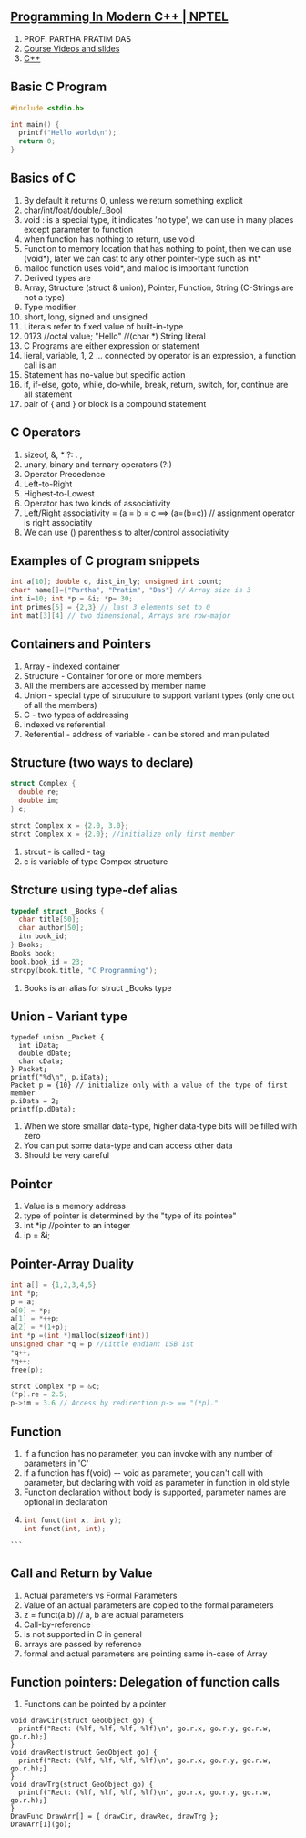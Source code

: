 ## [Programming In Modern C++ | NPTEL](https://onlinecourses.nptel.ac.in/noc24_cs44/preview)
1. PROF. PARTHA PRATIM DAS
2. [Course Videos and slides](http://www.nitttrc.edu.in/nptel/courses/video/106105234/106105234.html)
3. [C++](https://www.youtube.com/watch?v=mMswJnSDepc)

## Basic C Program

```c
#include <stdio.h>

int main() {
  printf("Hello world\n");
  return 0;
}
```

## Basics of C
1. By default it returns 0, unless we return something explicit
2. char/int/foat/double/_Bool
3. void : is a special type, it indicates 'no type', we can use in many places except parameter to function
  1. when function has nothing to return, use void
  2. Function to memory location that has nothing to point, then we can use (void*), later we can cast to any other pointer-type such as int*
  3. malloc function uses void*, and malloc is important function
4. Derived types are
  1. Array, Structure (struct & union), Pointer, Function, String (C-Strings are not a type)
5. Type modifier
  1. short, long, signed and unsigned
6. Literals refer to fixed value of built-in-type
  1. 0173 //octal value; "Hello" //(char *) String literal
7. C Programs are either expression or statement
  1. lieral, variable, 1, 2 ... connected by operator is an expression, a function call is an
8. Statement has no-value but specific action
  1. if, if-else, goto, while, do-while, break, return, switch, for, continue are all statement
  2. pair of { and } or block is a compound statement
    

## C Operators
1. sizeof, &, * ?: . ,
2. unary, binary and ternary operators (?:)
3. Operator Precedence
  1. Left-to-Right
  2. Highest-to-Lowest
3. Operator has two kinds of associativity
4. Left/Right associativity =  (a = b = c ==> (a=(b=c)) // assignment operator is right associatity
5. We can use () parenthesis to alter/control associativity 

  
## Examples of C program snippets
```c
int a[10]; double d, dist_in_ly; unsigned int count;
char* name[]={"Partha", "Pratim", "Das"} // Array size is 3
int i=10; int *p = &i; *p= 30;
int primes[5] = {2,3} // last 3 elements set to 0
int mat[3][4] // two dimensional, Arrays are row-major
```

## Containers and Pointers
1. Array - indexed container
2. Structure - Container for one or more members
  1. All the members are accessed by member name
  2. Union - special type of strucuture to support variant types (only one out of all the members)
3. C - two types of addressing
  1. indexed vs referential
  2. Referential - address of variable - can be stored and manipulated

## Structure (two ways to declare)

```c
struct Complex {
  double re;
  double im;
} c;

strct Complex x = {2.0, 3.0};
strct Complex x = {2.0}; //initialize only first member
```
1. strcut - is called - tag
2. c is variable of type Compex structure

## Strcture using type-def alias
```c
typedef struct _Books {
  char title[50];
  char author[50];
  itn book_id;
} Books;
Books book;
book.book_id = 23;
strcpy(book.title, "C Programming");
```
1. Books is an alias for struct _Books type

## Union - Variant type
```
typedef union _Packet {
  int iData;
  double dDate;
  char cData;
} Packet;
printf("%d\n", p.iData);
Packet p = {10} // initialize only with a value of the type of first member
p.iData = 2;
printf(p.dData);
```
1. When we store smallar data-type, higher data-type bits will be filled with zero
2. You can put some data-type and can access other data
3. Should be very careful

## Pointer
1. Value is a memory address
2. type of pointer is determined by the "type of its pointee"
3. int *ip //pointer to an integer
4. ip = &i;


## Pointer-Array Duality
```c
int a[] = {1,2,3,4,5}
int *p;
p = a;
a[0] = *p;
a[1] = *++p;
a[2] = *(1+p);
int *p =(int *)malloc(sizeof(int))
unsigned char *q = p //Little endian: LSB 1st
*q++;
*q++;
free(p);
```

```c
strct Complex *p = &c;
(*p).re = 2.5;
p->im = 3.6 // Access by redirection p-> == "(*p)."
```
## Function
1. If a function has no parameter, you can invoke with any number of parameters in 'C'
2. if a function has f(void) -- void as parameter, you can't call with parameter, but declaring with void as parameter in function in old style
3. Function declaration without body is supported, parameter names are optional in declaration
  1. ```c
     int funct(int x, int y);
     int funct(int, int);
    ```    

## Call and Return by Value
1. Actual parameters vs Formal Parameters
2. Value of an actual parameters are copied to the formal parameters
3. z = funct(a,b) // a, b are actual parameters
4. Call-by-reference
  1. is not supported in C in general
  2. arrays are passed by reference
  3. formal and actual parameters are pointing same in-case of Array


## Function pointers: Delegation of function calls
1. Functions can be pointed by a pointer
``` typedef void(*DrawFunc) (strcut GeoObject);
void drawCir(struct GeoObject go) {
  printf("Rect: (%lf, %lf, %lf, %lf)\n", go.r.x, go.r.y, go.r.w, go.r.h);}
}
void drawRect(struct GeoObject go) {
  printf("Rect: (%lf, %lf, %lf, %lf)\n", go.r.x, go.r.y, go.r.w, go.r.h);}
}
void drawTrg(struct GeoObject go) {
  printf("Rect: (%lf, %lf, %lf, %lf)\n", go.r.x, go.r.y, go.r.w, go.r.h);}
}
DrawFunc DrawArr[] = { drawCir, drawRec, drawTrg };
DrawArr[1](go);
```
